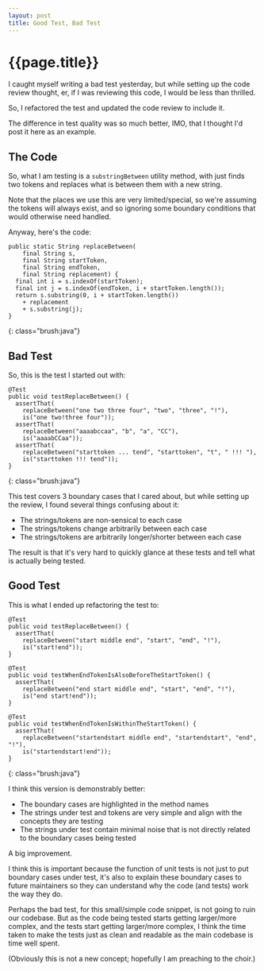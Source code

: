 ```yaml
---
layout: post
title: Good Test, Bad Test
---
```


{{page.title}}
==============

I caught myself writing a bad test yesterday, but while setting up the code review thought, er, if I was reviewing this code, I would be less than thrilled.

So, I refactored the test and updated the code review to include it.

The difference in test quality was so much better, IMO, that I thought I'd post it here as an example.

The Code
--------

So, what I am testing is a `substringBetween` utility method, with just finds two tokens and replaces what is between them with a new string.

Note that the places we use this are very limited/special, so we're assuming the tokens will always exist, and so ignoring some boundary conditions that would otherwise need handled.

Anyway, here's the code:


    public static String replaceBetween(
        final String s,
        final String startToken,
        final String endToken,
        final String replacement) {
      final int i = s.indexOf(startToken);
      final int j = s.indexOf(endToken, i + startToken.length());
      return s.substring(0, i + startToken.length())
        + replacement
        + s.substring(j);
    }
{: class="brush:java"}

Bad Test
--------

So, this is the test I started out with:

    @Test
    public void testReplaceBetween() {
      assertThat(
        replaceBetween("one two three four", "two", "three", "!"),
        is("one two!three four"));
      assertThat(
        replaceBetween("aaaabccaa", "b", "a", "CC"),
        is("aaaabCCaa"));
      assertThat(
        replaceBetween("starttoken ... tend", "starttoken", "t", " !!! "),
        is("starttoken !!! tend"));
    }
{: class="brush:java"}

This test covers 3 boundary cases that I cared about, but while setting up the review, I found several things confusing about it:

* The strings/tokens are non-sensical to each case
* The strings/tokens change arbitrarily between each case
* The strings/tokens are arbitrarily longer/shorter between each case

The result is that it's very hard to quickly glance at these tests and tell what is actually being tested.

Good Test
---------

This is what I ended up refactoring the test to:

    @Test
    public void testReplaceBetween() {
      assertThat(
        replaceBetween("start middle end", "start", "end", "!"),
        is("start!end"));
    }

    @Test
    public void testWhenEndTokenIsAlsoBeforeTheStartToken() {
      assertThat(
        replaceBetween("end start middle end", "start", "end", "!"),
        is("end start!end"));
    }

    @Test
    public void testWhenEndTokenIsWithinTheStartToken() {
      assertThat(
        replaceBetween("startendstart middle end", "startendstart", "end", "!"),
        is("startendstart!end"));
    }
{: class="brush:java"}

I think this version is demonstrably better:

* The boundary cases are highlighted in the method names
* The strings under test and tokens are very simple and align with the concepts they are testing
* The strings under test contain minimal noise that is not directly related to the boundary cases being tested

A big improvement.

I think this is important because the function of unit tests is not just to put boundary cases under test, it's also to explain these boundary cases to future maintainers so they can understand why the code (and tests) work the way they do.

Perhaps the bad test, for this small/simple code snippet, is not going to ruin our codebase. But as the code being tested starts getting larger/more complex, and the tests start getting larger/more complex, I think the time taken to make the tests just as clean and readable as the main codebase is time well spent.

(Obviously this is not a new concept; hopefully I am preaching to the choir.)




